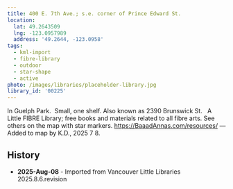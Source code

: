 ```yaml
---
title: 400 E. 7th Ave.; s.e. corner of Prince Edward St.
location:
  lat: 49.2643509
  lng: -123.0957989
  address: '49.2644, -123.0958'
tags:
  - kml-import
  - fibre-library
  - outdoor
  - star-shape
  - active
photo: /images/libraries/placeholder-library.jpg
library_id: '00225'
---
```

In Guelph Park.  Small, one shelf.
Also known as 2390 Brunswick St.  
A Little FIBRE Library; free books and materials related to all fibre arts.
See others on the map with star markers.
https://BaaadAnnas.com/resources/
—Added to map by K.D., 2025 7 8.

## History
- **2025-Aug-08** - Imported from Vancouver Little Libraries 2025.8.6.revision
